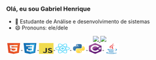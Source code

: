 ### Olá, eu sou Gabriel Henrique

- 🌱 Estudante de Análise e desenvolvimento de sistemas 
- 😄 Pronouns: ele/dele


<div align="center">
  <a href="https://github.com/GabrielHenriquedev">
  <img height="135em" src="https://github-readme-stats.vercel.app/api?username=GabrielHenriquedev&show_icons=true&theme=dracula&include_all_commits=true&count_private=true"/>
  <img height="135em" src="https://github-readme-stats.vercel.app/api/top-langs/?username=GabrielHenriquedev&layout=compact&langs_count=7&theme=dracula"/>
</div>
<div>
  <img align="center" alt="Gab-HTML" height="30" width="40" src="https://raw.githubusercontent.com/devicons/devicon/master/icons/html5/html5-original.svg">
  <img align="center" alt="Gab-CSS" height="30" width="40" src="https://raw.githubusercontent.com/devicons/devicon/master/icons/css3/css3-original.svg">
  <img align="center" alt="Gab-JavaScript" height="30" width="40" src="https://raw.githubusercontent.com/devicons/devicon/master/icons/javaScript/JavaScript-original.svg">
  <img align="center" alt="Gab-React" height="30" width="40" src="https://raw.githubusercontent.com/devicons/devicon/master/icons/react/React-original.svg">
  <img align="center" alt="Gab-Python" height="30" width="40" src="https://raw.githubusercontent.com/devicons/devicon/master/icons/python/python-original.svg">
  <img align="center" alt="Gab-Csharp" height="30" width="40" src="https://raw.githubusercontent.com/devicons/devicon/master/icons/csharp/csharp-original.svg">
  <img align="center" alt="Gab-Java" height="30" width="40" src="https://raw.githubusercontent.com/devicons/devicon/master/icons/java/java-original.svg">
  
  
  
</div>
  
 
